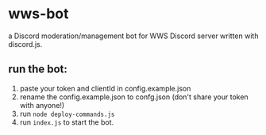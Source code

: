 # wws-bot
a Discord moderation/management bot for WWS Discord server written with discord.js.

## run the bot:

1. paste your token and clientId in config.example.json
2. rename the config.example.json to confg.json (don't share your token with anyone!)
3. run `node deploy-commands.js`
4. run `index.js` to start the bot.
